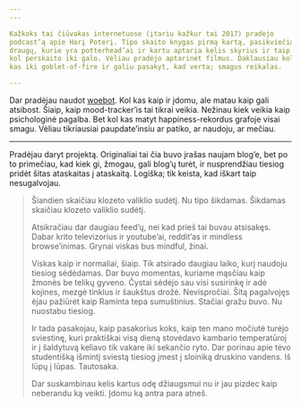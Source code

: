 ```yaml
---
---

Kažkoks tai čiūvakas internetuose (įtariu kažkur tai 2017) pradėjo
podcast’ą apie Harį Poterį. Tipo skaito knygas pirmą kartą, pasikviečia
draugų, kurie yra potterhead’ai ir kartu aptaria kelis skyrius ir taip
kol perskaito iki galo. Vėliau pradėjo aptarinėt filmus. Daklausiau kol
kas iki goblet-of-fire ir galiu pasakyt, kad verta; smagus reikalas.

---
```


Dar pradėjau naudot [woebot](https://woebot.io/). Kol kas kaip ir įdomu,
ale matau kaip gali atsibost. Šiaip, kaip mood-tracker’is tai tikrai
veikia. Nežinau kiek veikia kaip psichologinė pagalba. Bet kol kas matyt
happiness-rekordus grafoje visai smagu. Vėliau tikriausiai
paupdate’insiu ar patiko, ar naudoju, ar mečiau.

---

Pradėjau daryt projektą. Originaliai tai čia buvo įrašas naujam blog’e,
bet po to primečiau, kad kiek gi, žmogau, gali blog’ų turėt, ir
nusprendžiau tiesiog pridėt šitas ataskaitas į ataskaitą. Logiška; tik
keista, kad iškart taip nesugalvojau.

> Šiandien skaičiau klozeto valiklio sudėtį. Nu tipo šikdamas. Šikdamas
> skaičiau klozeto valiklio sudėtį.
>
> Atsikračiau dar daugiau feed’ų, nei kad prieš tai buvau atsisakęs.
> Dabar krito televizorius ir youtube’ai, reddit’as ir mindless
> browse’inimas. Grynai viskas bus mindful, žinai.
>
> Viskas kaip ir normaliai, šiaip. Tik atsirado daugiau laiko, kurį
> naudoju tiesiog sėdėdamas. Dar buvo momentas, kuriame mąsčiau kaip
> žmonės be telikų gyveno. Čystai sėdėjo sau visi susirinkę ir adė
> kojines, mezgė tinklus ir šaukštus drožė. Nevispročiai. Šitą
> pagalvojęs ėjau pažiūrėt kaip Raminta tepa sumuštinius. Stačiai gražu
> buvo. Nu nuostabu tiesiog.
>
> Ir tada pasakojau, kaip pasakorius koks, kaip ten mano močiutė turėjo
> sviestinę, kuri praktiškai visą dieną stovėdavo kambario temperatūroj
> ir į šaldytuvą keliavo tik vakare iki sekančio ryto. Dar porinau apie
> tėvo studentišką išmintį sviestą tiesiog įmest į sloiniką druskino
> vandens. Iš lūpų į lūpas. Tautosaka.
>
> Dar suskambinau kelis kartus odę džiaugsmui nu ir jau pizdec kaip
> neberandu ką veikti. Įdomu ką antra para atneš.
